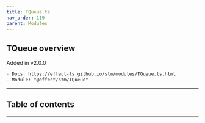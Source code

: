 ```yaml
---
title: TQueue.ts
nav_order: 119
parent: Modules
---
```


## TQueue overview

Added in v2.0.0

```md
- Docs: https://effect-ts.github.io/stm/modules/TQueue.ts.html
- Module: "@effect/stm/TQueue"
```

---

<h2 class="text-delta">Table of contents</h2>

---
